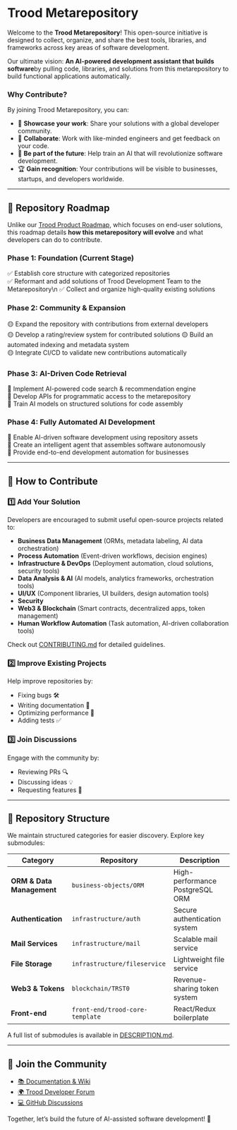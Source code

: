 # Trood Metarepository

Welcome to the **Trood Metarepository**! This open-source initiative is designed to collect, organize, and share the best tools, libraries, and frameworks across key areas of software development.

Our ultimate vision: **An AI-powered development assistant that builds software**by pulling code, libraries, and solutions from this metarepository to build functional applications automatically.

### Why Contribute?
By joining Trood Metarepository, you can:
- 🚀 **Showcase your work**: Share your solutions with a global developer community.
- 🤝 **Collaborate**: Work with like-minded engineers and get feedback on your code.
- 🎯 **Be part of the future**: Help train an AI that will revolutionize software development.
- 🏆 **Gain recognition**: Your contributions will be visible to businesses, startups, and developers worldwide.

---

## 📌 Repository Roadmap
Unlike our [Trood Product Roadmap](ROADMAP.md), which focuses on end-user solutions, this roadmap details **how this metarepository will evolve** and what developers can do to contribute.

### **Phase 1: Foundation (Current Stage)**
✅ Establish core structure with categorized repositories  
✅ Reformant and add solutions of Trood Development Team to the Metarepository\n
✅ Collect and organize high-quality existing solutions  
 

### **Phase 2: Community & Expansion**
🟡 Expand the repository with contributions from external developers  
🟡 Develop a rating/review system for contributed solutions
🟡 Build an automated indexing and metadata system   
🟡 Integrate CI/CD to validate new contributions automatically  

### **Phase 3: AI-Driven Code Retrieval**
🔵 Implement AI-powered code search & recommendation engine  
🔵 Develop APIs for programmatic access to the metarepository  
🔵 Train AI models on structured solutions for code assembly  

### **Phase 4: Fully Automated AI Development**
🔴 Enable AI-driven software development using repository assets  
🔴 Create an intelligent agent that assembles software autonomously  
🔴 Provide end-to-end development automation for businesses  

---

## 🔧 How to Contribute

### 1️⃣ Add Your Solution
Developers are encouraged to submit useful open-source projects related to:
- **Business Data Management** (ORMs, metadata labeling, AI data orchestration)
- **Process Automation** (Event-driven workflows, decision engines)
- **Infrastructure & DevOps** (Deployment automation, cloud solutions, security tools)
- **Data Analysis & AI** (AI models, analytics frameworks, orchestration tools)
- **UI/UX** (Component libraries, UI builders, design automation tools)
- **Security** 
- **Web3 & Blockchain** (Smart contracts, decentralized apps, token management)
- **Human Workflow Automation** (Task automation, AI-driven collaboration tools)

Check out [CONTRIBUTING.md](CONTRIBUTING.md) for detailed guidelines.

### 2️⃣ Improve Existing Projects
Help improve repositories by:
- Fixing bugs 🛠️
- Writing documentation 📖
- Optimizing performance 🚀
- Adding tests ✅

### 3️⃣ Join Discussions
Engage with the community by:
- Reviewing PRs 🔍
- Discussing ideas 💡
- Requesting features 🎯

---

## 📂 Repository Structure

We maintain structured categories for easier discovery. Explore key submodules:

| **Category**            | **Repository**               | **Description** |
|-------------------------|-----------------------------|----------------|
| **ORM & Data Management** | `business-objects/ORM` | High-performance PostgreSQL ORM |
| **Authentication** | `infrastructure/auth` | Secure authentication system |
| **Mail Services** | `infrastructure/mail` | Scalable mail service |
| **File Storage** | `infrastructure/fileservice` | Lightweight file service |
| **Web3 & Tokens** | `blockchain/TRST0` | Revenue-sharing token system |
| **Front-end** | `front-end/trood-core-template` | React/Redux boilerplate |

A full list of submodules is available in [DESCRIPTION.md](DESCRIPTION.md).

---

## 💬 Join the Community
- [📚 Documentation & Wiki](https://trood.com/teamspace)
- [🌍 Trood Developer Forum](https://trood.com/launchpad)
- [💻 GitHub Discussions](https://github.com/TroodInc/metarepo/discussions)

Together, let’s build the future of AI-assisted software development! 🚀
